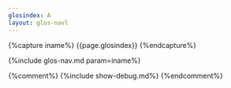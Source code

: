 ```yaml
---
glosindex: A
layout: glos-navl
---
```

{%capture iname%}
{{page.glosindex}}
{%endcapture%}


{%include glos-nav.md param=iname%}


{%comment%}
{%include show-debug.md%}
{%endcomment%}
